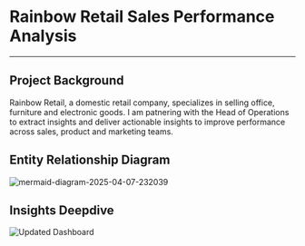 # Rainbow Retail Sales Performance Analysis 
---
## Project Background
Rainbow Retail, a domestic retail company, specializes in selling office, furniture and electronic goods. I am patnering with the Head of Operations to extract insights and deliver actionable insights to improve performance across sales, product and marketing teams.

## Entity Relationship Diagram
![mermaid-diagram-2025-04-07-232039](https://github.com/user-attachments/assets/e1e5b141-c708-4e06-9e10-c013c608b765)

## Insights Deepdive
![Updated Dashboard](https://github.com/user-attachments/assets/50712b6e-7f9d-4e8f-8cec-96f3e7de43bd)
